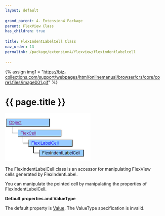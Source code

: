 ```yaml
---
layout: default

grand_parent: 4. Extension4 Package
parent: FlexView Class
has_children: true

title: FlexIndentLabelCell Class
nav_order: 13
permalink: /package/extension4/flexview/flexindentlabelcell

---
```

{% assign img1 = "https://biz-collections.com/support/webpages/html/onlinemanual/browser/crs/core/core1.files/image001.gif" %}


# {{ page.title }}

<a href="/img/Package/Ext4-FlexView-FlexIndentLabelCell.PNG" target="_blank">
<img src="/img/Package/Ext4-FlexView-FlexIndentLabelCell.PNG" alt="login image"></a>

The FlexIndentLabelCell class is an accessor for manipulating FlexView cells generated by FlexIndentLabel.

You can manipulate the pointed cell by manipulating the properties of FlexIndentLabelCell.


**Default properties and ValueType**<br>

The default property is <a href="/package/extension4/flexview/flexcell/properties/value">Value</a>. The ValueType specification is invalid.
